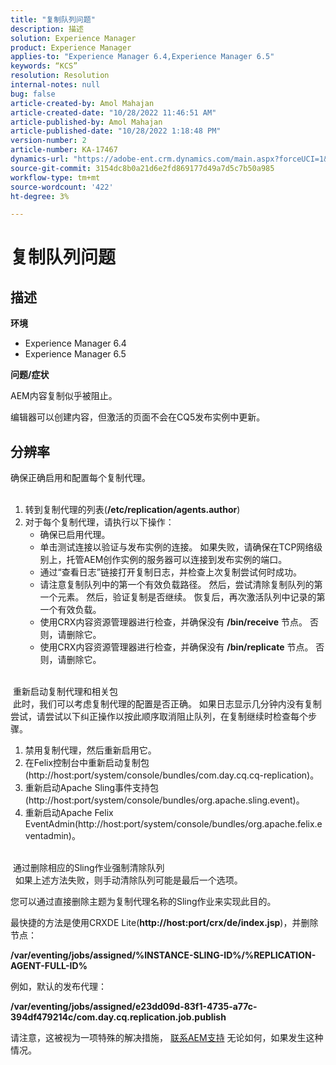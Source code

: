 ```yaml
---
title: "复制队列问题"
description: 描述
solution: Experience Manager
product: Experience Manager
applies-to: "Experience Manager 6.4,Experience Manager 6.5"
keywords: “KCS”
resolution: Resolution
internal-notes: null
bug: false
article-created-by: Amol Mahajan
article-created-date: "10/28/2022 11:46:51 AM"
article-published-by: Amol Mahajan
article-published-date: "10/28/2022 1:18:48 PM"
version-number: 2
article-number: KA-17467
dynamics-url: "https://adobe-ent.crm.dynamics.com/main.aspx?forceUCI=1&pagetype=entityrecord&etn=knowledgearticle&id=19389032-b656-ed11-bba2-6045bd006c82"
source-git-commit: 3154dc8b0a21d6e2fd869177d49a7d5c7b50a985
workflow-type: tm+mt
source-wordcount: '422'
ht-degree: 3%

---
```


# 复制队列问题

## 描述

<b>环境</b>
- Experience Manager 6.4
- Experience Manager 6.5


<b>问题/症状</b>

AEM内容复制似乎被阻止。

编辑器可以创建内容，但激活的页面不会在CQ5发布实例中更新。


## 分辨率

确保正确启用和配置每个复制代理。<br> 
1. 转到复制代理的列表(<b>/etc/replication/agents.author</b>)
2. 对于每个复制代理，请执行以下操作：
   - 确保已启用代理。
   - 单击测试连接以验证与发布实例的连接。 如果失败，请确保在TCP网络级别上，托管AEM创作实例的服务器可以连接到发布实例的端口。
   - 通过“查看日志”链接打开复制日志，并检查上次复制尝试何时成功。
   - 请注意复制队列中的第一个有效负载路径。 然后，尝试清除复制队列的第一个元素。 然后，验证复制是否继续。 恢复后，再次激活队列中记录的第一个有效负载。
   - 使用CRX内容资源管理器进行检查，并确保没有 <b>/bin/receive</b> 节点。 否则，请删除它。
   - 使用CRX内容资源管理器进行检查，并确保没有 <b>/bin/replicate</b> 节点。 否则，请删除它。

<br> 重新启动复制代理和相关包<br> 此时，我们可以考虑复制代理的配置是否正确。 如果日志显示几分钟内没有复制尝试，请尝试以下纠正操作以按此顺序取消阻止队列，在复制继续时检查每个步骤。


1. 禁用复制代理，然后重新启用它。
2. 在Felix控制台中重新启动复制包(http://host:port/system/console/bundles/com.day.cq.cq-replication)。
3. 重新启动Apache Sling事件支持包(http://host:port/system/console/bundles/org.apache.sling.event)。
4. 重新启动Apache Felix EventAdmin(http://host:port/system/console/bundles/org.apache.felix.eventadmin)。

<br> 通过删除相应的Sling作业强制清除队列<br> 
如果上述方法失败，则手动清除队列可能是最后一个选项。

您可以通过直接删除主题为复制代理名称的Sling作业来实现此目的。

最快捷的方法是使用CRXDE Lite(<b>http://host:port/crx/de/index.jsp</b>)，并删除节点：

<b>/var/eventing/jobs/assigned/%INSTANCE-SLING-ID%/%REPLICATION-AGENT-FULL-ID%</b>

例如，默认的发布代理：

<b>/var/eventing/jobs/assigned/e23dd09d-83f1-4735-a77c-394df479214c/com.day.cq.replication.job.publish</b>

请注意，这被视为一项特殊的解决措施， [联系AEM支持](https://helpx.adobe.com/cn/marketing-cloud/contact-support.html) 无论如何，如果发生这种情况。
